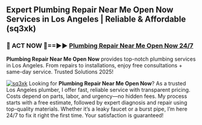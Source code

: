 ## Expert Plumbing Repair Near Me Open Now Services in Los Angeles | Reliable & Affordable (sq3xk)  

<h3>🚿 ACT NOW 🌟==►► <a href="https://tinyurl.com/2ne6vx2x" rel="nofollow">Plumbing Repair Near Me Open Now 24/7</a></h3>

**Plumbing Repair Near Me Open Now** provides top-notch plumbing services in Los Angeles. From repairs to installations, enjoy free consultations + same-day service. Trusted Solutions 2025!

[![sq3xk](https://i.imgur.com/4PFF4AK.jpeg)](https://tinyurl.com/2ne6vx2x)
Looking for **Plumbing Repair Near Me Open Now**? As a trusted Los Angeles plumber, I offer fast, reliable service with transparent pricing. Costs depend on parts, labor, and urgency—no hidden fees. My process starts with a free estimate, followed by expert diagnosis and repair using top-quality materials. Whether it’s a leaky faucet or a burst pipe, I’m here 24/7 to fix it right the first time. Your satisfaction is guaranteed!